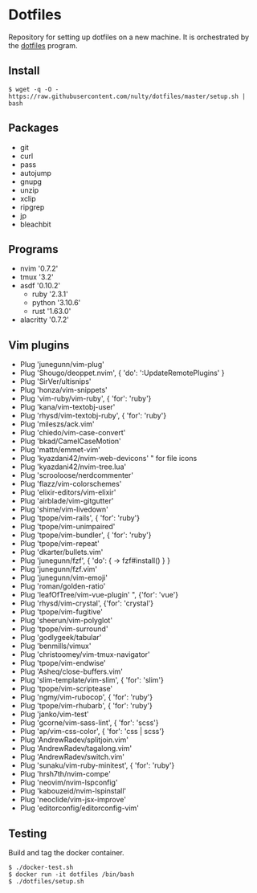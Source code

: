 # Dotfiles

Repository for setting up dotfiles on a new machine. It is orchestrated by the [dotfiles](https://github.com/rhysd/dotfiles) program.

## Install

```
$ wget -q -O - https://raw.githubusercontent.com/nulty/dotfiles/master/setup.sh | bash
```
## Packages
  - git
  - curl
  - pass
  - autojump
  - gnupg
  - unzip
  - xclip
  - ripgrep
  - jp
  - bleachbit

## Programs
 - nvim '0.7.2'
 - tmux '3.2'
 - asdf '0.10.2'
   * ruby '2.3.1'
   * python '3.10.6'
   * rust '1.63.0'
 - alacritty '0.7.2'
     

## Vim plugins

 - Plug 'junegunn/vim-plug'
 - Plug 'Shougo/deoppet.nvim', { 'do': ':UpdateRemotePlugins' }
 - Plug 'SirVer/ultisnips'
 - Plug 'honza/vim-snippets'
 - Plug 'vim-ruby/vim-ruby', { 'for': 'ruby'}
 - Plug 'kana/vim-textobj-user'
 - Plug 'rhysd/vim-textobj-ruby', { 'for': 'ruby'}
 - Plug 'mileszs/ack.vim'
 - Plug 'chiedo/vim-case-convert'
 - Plug 'bkad/CamelCaseMotion'
 - Plug 'mattn/emmet-vim'
 - Plug 'kyazdani42/nvim-web-devicons' " for file icons
 - Plug 'kyazdani42/nvim-tree.lua'
 - Plug 'scrooloose/nerdcommenter'
 - Plug 'flazz/vim-colorschemes'
 - Plug 'elixir-editors/vim-elixir'
 - Plug 'airblade/vim-gitgutter'
 - Plug 'shime/vim-livedown'
 - Plug 'tpope/vim-rails', { 'for': 'ruby'}
 - Plug 'tpope/vim-unimpaired'
 - Plug 'tpope/vim-bundler', { 'for': 'ruby'}
 - Plug 'tpope/vim-repeat'
 - Plug 'dkarter/bullets.vim'
 - Plug 'junegunn/fzf', { 'do': { -> fzf#install() } }
 - Plug 'junegunn/fzf.vim'
 - Plug 'junegunn/vim-emoji'
 - Plug 'roman/golden-ratio'
 - Plug 'leafOfTree/vim-vue-plugin' ", {'for': 'vue'}
 - Plug 'rhysd/vim-crystal', {'for': 'crystal'}
 - Plug 'tpope/vim-fugitive'
 - Plug 'sheerun/vim-polyglot'
 - Plug 'tpope/vim-surround'
 - Plug 'godlygeek/tabular'
 - Plug 'benmills/vimux'
 - Plug 'christoomey/vim-tmux-navigator'
 - Plug 'tpope/vim-endwise'
 - Plug 'Asheq/close-buffers.vim'
 - Plug 'slim-template/vim-slim', { 'for': 'slim'}
 - Plug 'tpope/vim-scriptease'
 - Plug 'ngmy/vim-rubocop', { 'for': 'ruby'}
 - Plug 'tpope/vim-rhubarb', { 'for': 'ruby'}
 - Plug 'janko/vim-test'
 - Plug 'gcorne/vim-sass-lint', { 'for': 'scss'}
 - Plug 'ap/vim-css-color', { 'for': 'css \| scss'}
 - Plug 'AndrewRadev/splitjoin.vim'
 - Plug 'AndrewRadev/tagalong.vim'
 - Plug 'AndrewRadev/switch.vim'
 - Plug 'sunaku/vim-ruby-minitest', { 'for': 'ruby'}
 - Plug 'hrsh7th/nvim-compe'
 - Plug 'neovim/nvim-lspconfig'
 - Plug 'kabouzeid/nvim-lspinstall'
 - Plug 'neoclide/vim-jsx-improve'
 - Plug 'editorconfig/editorconfig-vim'
 
 ## Testing 

Build and tag the docker container.
```shell
$ ./docker-test.sh
$ docker run -it dotfiles /bin/bash
$ ./dotfiles/setup.sh

```
